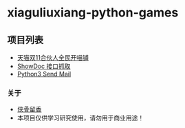 # xiaguliuxiang-python-games

## 项目列表
* [天猫双11合伙人全民开喵铺](https://github.com/xiaguliuxiang/xiaguliuxiang-python-games/blob/master/tmall/tmall-1111.py)
* [ShowDoc 接口抓取](https://github.com/xiaguliuxiang/xiaguliuxiang-python-games/blob/master/showdoc/showdoc.py)
* [Python3 Send Mail](https://github.com/xiaguliuxiang/xiaguliuxiang-python-games/blob/master/send_mail/send_mail.py)

### 关于
* [侠骨留香](https://github.com/xiaguliuxiang)
* 本项目仅供学习研究使用，请勿用于商业用途！
